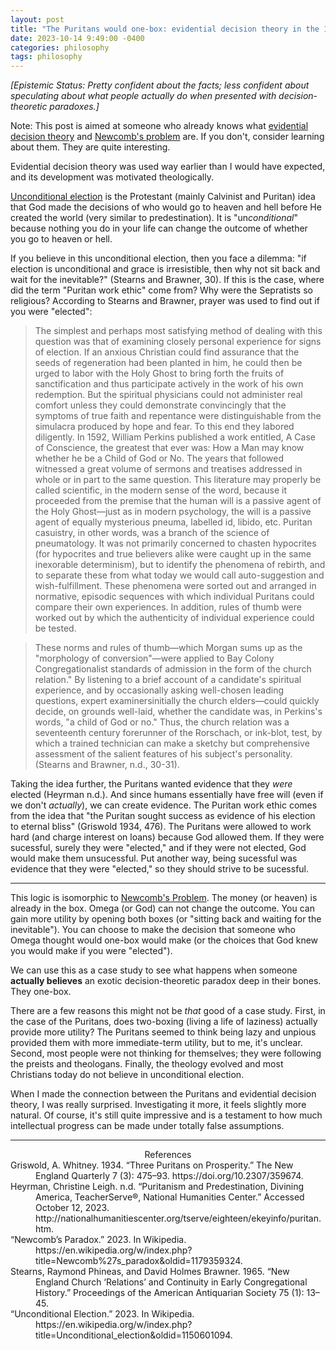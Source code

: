 ```yaml
---
layout: post
title: "The Puritans would one-box: evidential decision theory in the 17th century"
date: 2023-10-14 9:49:00 -0400
categories: philosophy
tags: philosophy
---
```


*[Epistemic Status: Pretty confident about the facts; less confident about speculating about what people actually do when presented with decision-theoretic paradoxes.]*

Note: This post is aimed at someone who already knows what [evidential decision theory](https://en.wikipedia.org/wiki/Evidential_decision_theory) and [Newcomb's problem](https://en.wikipedia.org/wiki/Newcomb%27s_paradox) are. If you don't, consider learning about them. They are quite interesting.

<head>
    <style>
    blockquote {
      font-style: normal !important;
    }
    </style>
</head>

Evidential decision theory was used way earlier than I would have expected, and its development was motivated theologically.

[Unconditional election](https://en.wikipedia.org/wiki/Unconditional_election) is the Protestant (mainly Calvinist and Puritan) idea that God made the decisions of who would go to heaven and hell before He created the world (very similar to predestination).
It is "un*conditional*" because nothing you do in your life can change the outcome of whether you go to heaven or hell.

If you believe in this unconditional election, then you face a dilemma: "if election is unconditional and grace is irresistible, then why not sit back and wait for the inevitable?" (Stearns and Brawner, 30). If this is the case, where did the term "Puritan work ethic" come from? Why were the Sepratists so religious? According to Stearns and Brawner, prayer was used to find out if you were "elected":

> The simplest and perhaps most satisfying method of dealing with this question was that of examining closely personal experience for signs of election. If an anxious Christian could find assurance that the seeds of regeneration had been planted in him, he could then be urged to labor with the Holy Ghost to bring forth the fruits of sanctification and thus participate actively in the work of his own redemption. But the spiritual physicians could not administer real comfort unless they could demonstrate convincingly that the symptoms of true faith and repentance were distinguishable from the simulacra produced by hope and fear. To this end they labored diligently. In 1592, William Perkins published a work entitled, A Case of Conscience, the greatest that ever was: How a Man may know whether he be a Child of God or No. The years that followed witnessed a great volume of sermons and treatises addressed in whole or in part to the same question. This literature may properly be called scientific, in the modern sense of the word, because it proceeded from the premise that the human will is a passive agent of the Holy Ghost—just as in modern psychology, the will is a passive agent of equally mysterious pneuma, labelled id, libido, etc. Puritan casuistry, in other words, was a branch of the science of pneumatology. It was not primarily concerned to chasten hypocrites (for hypocrites and true believers alike were caught up in the same inexorable determinism), but to identify the phenomena of rebirth, and to separate these from what today we would call auto-suggestion and wish-fulfillment. These phenomena were sorted out and arranged in normative, episodic sequences with which individual Puritans could compare their own experiences. In addition, rules of thumb were worked out by which the authenticity of individual experience could be tested.

> These norms and rules of thumb—which Morgan sums up as the "morphology of conversion"—were applied to Bay Colony Congregationalist standards of admission in the form of the church relation." By listening to a brief account of a candidate's spiritual experience, and by occasionally asking well-chosen leading questions, expert examinersinitially the church elders—could quickly decide, on grounds well-laid, whether the candidate was, in Perkins's words, "a child of God or no." Thus, the church relation was a seventeenth century forerunner of the Rorschach, or ink-blot, test, by which a trained technician can make a sketchy but comprehensive assessment of the salient features of his subject's personality. (Stearns and Brawner, n.d., 30-31).

Taking the idea further, the Puritans wanted evidence that they *were* elected (Heyrman n.d.). And since humans essentially have free will (even if we don't *actually*), we can create evidence. The Puritan work ethic comes from the idea that "the Puritan sought success as evidence of his election to eternal bliss" (Griswold 1934, 476). The Puritans were allowed to work hard (and charge interest on loans) because God allowed them. If they were sucessful, surely they were "elected," and if they were not elected, God would make them unsucessful. Put another way, being sucessful was evidence that they were "elected," so they should strive to be sucessful.

---

This logic is isomorphic to [Newcomb's Problem](https://en.wikipedia.org/wiki/Newcomb%27s_paradox). The money (or heaven) is already in the box. Omega (or God) can not change the outcome. You can gain more utility by opening both boxes (or "sitting back and waiting for the inevitable"). You can choose to make the decision that someone who Omega thought would one-box would make (or the choices that God knew you would make if you were "elected").

We can use this as a case study to see what happens when someone **actually believes** an exotic decision-theoretic paradox deep in their bones. They one-box.

There are a few reasons this might not be *that* good of a case study. First, in the case of the Puritans, does two-boxing (living a life of laziness) actually provide more utility? The Puritans seemed to think being lazy and unpious provided them with more immediate-term utility, but to me, it's unclear. Second, most people were not thinking for themselves; they were following the preists and theologans. Finally, the theology evolved and most Christians today do not believe in unconditional election.

When I made the connection between the Puritans and evidential decision theory, I was really surprised. Investigating it more, it feels slightly more natural. Of course, it's still quite impressive and is a testament to how much intellectual progress can be made under totally false assumptions.

---


<div style="text-align:center;">References</div>

<div style="margin-left: 40px; text-indent: -40px;">
Griswold, A. Whitney. 1934. “Three Puritans on Prosperity.” The New England Quarterly 7 (3): 475–93. https://doi.org/10.2307/359674.
</div><div style="margin-left: 40px; text-indent: -40px;">
Heyrman, Christine Leigh. n.d. “Puritanism and Predestination, Divining America, TeacherServe®, National Humanities Center.” Accessed October 12, 2023. http://nationalhumanitiescenter.org/tserve/eighteen/ekeyinfo/puritan.htm.
</div><div style="margin-left: 40px; text-indent: -40px;">
“Newcomb’s Paradox.” 2023. In Wikipedia. https://en.wikipedia.org/w/index.php?title=Newcomb%27s_paradox&oldid=1179359324.
</div><div style="margin-left: 40px; text-indent: -40px;">
Stearns, Raymond Phineas, and David Holmes Brawner. 1965. “New England Church ‘Relations’ and Continuity in Early Congregational History.” Proceedings of the American Antiquarian Society 75 (1): 13–45.
</div><div style="margin-left: 40px; text-indent: -40px;">
“Unconditional Election.” 2023. In Wikipedia. https://en.wikipedia.org/w/index.php?title=Unconditional_election&oldid=1150601094.
</div>
